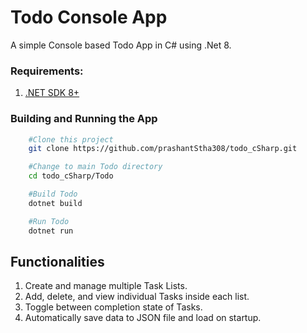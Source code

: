 # Todo Console App
A simple Console based Todo App in C# using .Net 8.

### Requirements:
1. [.NET SDK 8+](https://dotnet.microsoft.com/download)

### Building and Running the App

```bash
    #Clone this project
    git clone https://github.com/prashantStha308/todo_cSharp.git

    #Change to main Todo directory
    cd todo_cSharp/Todo

    #Build Todo 
    dotnet build

    #Run Todo 
    dotnet run
```

## Functionalities
1. Create and manage multiple Task Lists.
2. Add, delete, and view individual Tasks inside each list.
3. Toggle between completion state of Tasks.
4. Automatically save data to JSON file and load on startup.